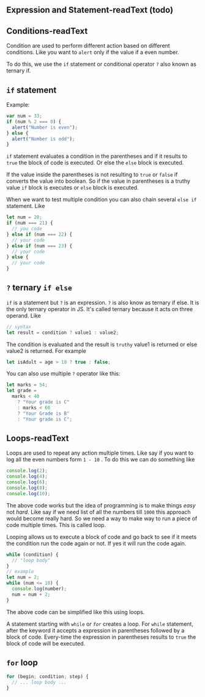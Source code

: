## Expression and Statement-readText (todo)

## Conditions-readText

Condition are used to perform different action based on different conditions. Like you want to `alert` only if the value if a even number.

To do this, we use the `if` statement or conditional operator `?` also known as ternary if.

## `if` statement

Example:

```js
var num = 33;
if (num % 2 === 0) {
  alert("Number is even");
} else {
  alert("Number is odd");
}
```

`if` statement evaluates a condition in the parentheses and if it results to `true` the block of code is executed. Or else the `else` block is executed.

If the value inside the parentheses is not resulting to `true` or `false` if converts the value into boolean. So if the value in parentheses is a truthy value `if` block is executes or `else` block is executed.

When we want to test multiple condition you can also chain several `else if` statement. Like

```js
let num = 20;
if (num === 21) {
  // you code
} else if (num === 22) {
  // your code
} else if (num === 23) {
  // your code
} else {
  // your code
}
```

## `?` ternary `if else`

`if` is a statement but `?` is an expression. `?` is also know as ternary if else. It is the only ternary operator in JS. It's called ternary because it acts on three operand. Like

```js
// syntax
let result = condition ? value1 : value2;
```

The condition is evaluated and the result is `truthy` value1 is returned or else value2 is returned. For example

```js
let isAdult = age > 18 ? true : false;
```

You can also use multiple `?` operator like this:

```js
let marks = 54;
let grade =
  marks < 40
    ? "Your grade is C"
    : marks < 60
    ? "Your Grade is B"
    : "Your grade is C";
```

## Loops-readText

Loops are used to repeat any action multiple times. Like say if you want to log all the even numbers form `1 - 10` . To do this we can do something like

```js
console.log(2);
console.log(4);
console.log(6);
console.log(8);
console.log(10);
```

The above code works but the idea of programming is to make things _easy_ not _hard._ Like say if we need list of all the numbers till `1000` this approach would become really hard. So we need a way to make way to run a piece of code multiple times. This is called loop.

Looping allows us to execute a block of code and go back to see if it meets the condition run the code again or not. If yes it will run the code again.

```js
while (condition) {
  // "loop body"
}
// example
let num = 2;
while (num <= 10) {
  console.log(number);
  num = num + 2;
}
```

The above code can be simplified like this using loops.

A statement starting with `while` o*r `for`* creates a loop. For `while` statement, after the keyword it accepts a expression in parentheses followed by a block of code. Every-time the expression in parentheses results to `true` the block of code will be executed.

## `for` loop

```js
for (begin; condition; step) {
  // ... loop body ...
}
```
